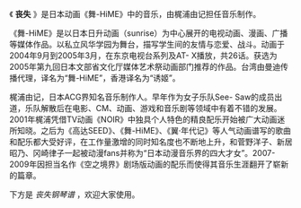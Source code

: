 

《 **丧失** 》是日本动画《舞-HiME》中的音乐，由梶浦由记担任音乐制作。

  

《舞-HiME》是以日本日升动画（sunrise）为中心展开的电视动画、漫画、广播等媒体作品。以私立风华学园为舞台，描写学生间的友情与恋爱、战斗。动画于2004年9月到2005年3月，在东京电视台系列及AT-
X播放，共26话。获选为2005年第九回日本文部省文化厅媒体艺术祭动画部门推荐的作品。台湾由曼迪传播代理，译名为“舞-HiME”，香港译名为“诱姬”。

  

梶浦由记，日本ACG界知名音乐制作人。早年作为女子乐队See-
Saw的成员出道，乐队解散后在电影、CM、动画、游戏和音乐剧等领域中有着不错的发展。2001年梶浦凭借TV动画《NOIR》中独具个人特色的精良配乐开始被广大动画迷所知晓。之后为《高达SEED》、《舞-HiME》、《翼·年代记》等人气动画谱写的歌曲和配乐都大受好评，在工作量激增的同时知名度也不断地上升，和菅野洋子、新居昭乃、冈崎律子一起被动漫fans并称为“日本动漫音乐界的四大才女”。2007-2009年因担当名作《空之境界》剧场版动画的配乐而使得其音乐生涯翻开了崭新的篇章。

  

下方是 _丧失钢琴谱_ ，欢迎大家使用。

